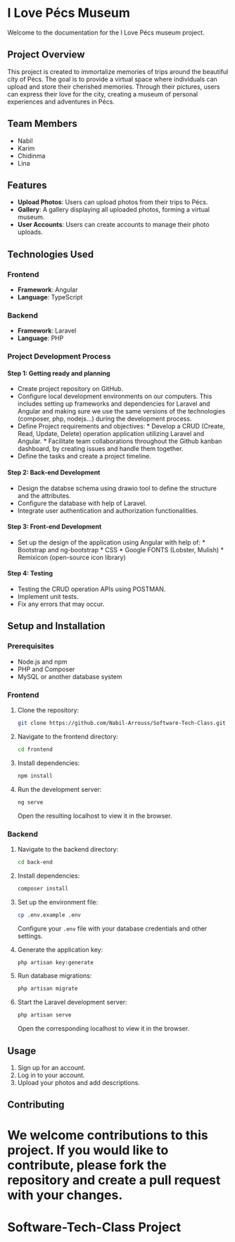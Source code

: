 # I Love Pécs Museum

Welcome to the documentation for the I Love Pécs museum project.

## Project Overview

This project is created to immortalize memories of trips around the beautiful city of Pécs. The goal is to provide a virtual space where individuals can upload and store their cherished memories. Through their pictures, users can express their love for the city, creating a museum of personal experiences and adventures in Pécs.

## Team Members

- Nabil
- Karim
- Chidinma
- Lina

## Features

- **Upload Photos**: Users can upload photos from their trips to Pécs.
- **Gallery**: A gallery displaying all uploaded photos, forming a virtual museum.
- **User Accounts**: Users can create accounts to manage their photo uploads.

## Technologies Used

### Frontend

- **Framework**: Angular
- **Language**: TypeScript

### Backend

- **Framework**: Laravel
- **Language**: PHP


### Project Development Process

#### Step 1: Getting ready and planning
- Create project repository on GitHub.
- Configure local development environments on our computers. This includes setting up frameworks and dependencies for Laravel and Angular and making sure we use the same versions of the technologies (composer, php, nodejs...) during the development process. 
- Define Project requirements and objectives:
      * Develop a CRUD (Create, Read, Update, Delete) operation application utilizing Laravel and Angular.
      * Facilitate team collaborations throughout the Github kanban dashboard, by creating issues and handle them together. 
- Define the tasks and create a project timeline.
 
#### Step 2: Back-end Development
- Design the databse schema using drawio tool to define the structure and the attributes.
- Configure the database with help of Laravel. 
- Integrate user authentication and authorization functionalities.
 
#### Step 3: Front-end Development
- Set up the design of the application using Angular with help of:
       * Bootstrap and ng-bootstrap 
       * CSS
       * Google FONTS (Lobster, Mulish)
       * Remixicon (open-source icon library)
 
#### Step 4: Testing
- Testing the CRUD operation APIs using POSTMAN.
- Implement unit tests.
- Fix any errors that may occur.

## Setup and Installation

### Prerequisites

- Node.js and npm
- PHP and Composer
- MySQL or another database system

### Frontend

1. Clone the repository:
    ```bash
    git clone https://github.com/Nabil-Arrouss/Software-Tech-Class.git
    ```
2. Navigate to the frontend directory:
    ```bash
    cd frontend
    ```
3. Install dependencies:
    ```bash
    npm install
    ```
4. Run the development server:
    ```bash
    ng serve
    ```
   Open the resulting localhost to view it in the browser.

### Backend

1. Navigate to the backend directory:
    ```bash
    cd back-end
    ```
2. Install dependencies:
    ```bash
    composer install
    ```
3. Set up the environment file:
    ```bash
    cp .env.example .env
    ```
   Configure your `.env` file with your database credentials and other settings.

4. Generate the application key:
    ```bash
    php artisan key:generate
    ```
5. Run database migrations:
    ```bash
    php artisan migrate
    ```
6. Start the Laravel development server:
    ```bash
    php artisan serve
    ```
   Open the corresponding localhost to view it in the browser.

## Usage

1. Sign up for an account.
2. Log in to your account.
3. Upload your photos and add descriptions.

## Contributing

We welcome contributions to this project. If you would like to contribute, please fork the repository and create a pull request with your changes.
=======
# Software-Tech-Class Project
 
